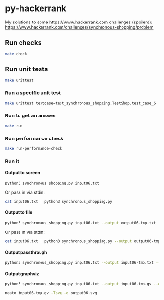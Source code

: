 # py-hackerrank
My solutions to some https://www.hackerrank.com challenges (spoilers):
<https://www.hackerrank.com/challenges/synchronous-shopping/problem>

## Run checks
```sh
make check
```

## Run unit tests
```sh
make unittest
```

### Run a specific unit test
```sh
make unittest testcase=test_synchronous_shopping.TestShop.test_case_6
```

### Run to get an answer
```sh
make run
```

### Run performance check
```sh
make run-performance-check
```

### Run it

#### Output to screen

```sh
python3 synchronous_shopping.py input06.txt
```

Or pass in via stdin:
```sh
cat input06.txt | python3 synchronous_shopping.py
```

#### Output to file

```sh
python3 synchronous_shopping.py input06.txt --output output06-tmp.txt
```

Or pass in via stdin:
```sh
cat input06.txt | python3 synchronous_shopping.py --output output06-tmp.txt
```

#### Output passthrough

```sh
python3 synchronous_shopping.py input06.txt --output input06-tmp.txt --output-type passthrough
```

#### Output graphviz

```sh
python3 synchronous_shopping.py input06.txt --output input06-tmp.gv --output-type graph
```

```sh
neato input06-tmp.gv -Tsvg -o output06.svg
```
